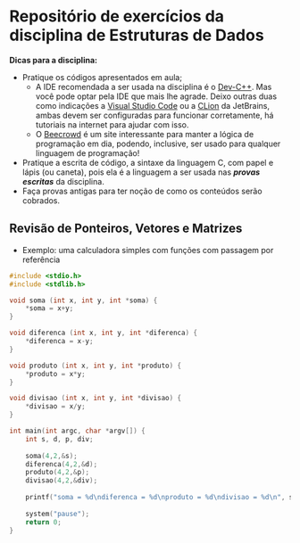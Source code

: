 # Repositório de exercícios da disciplina de Estruturas de Dados

**Dicas para a disciplina:**
- Pratique os códigos apresentados em aula;
  - A IDE recomendada a ser usada na disciplina é o [Dev-C++](https://www.bloodshed.net/). Mas você pode optar pela IDE que mais lhe agrade. Deixo outras duas como indicações a [Visual Studio Code](https://code.visualstudio.com/) ou a [CLion](https://www.jetbrains.com/cpp/) da JetBrains, ambas devem ser configuradas para funcionar corretamente, há tutoriais na internet para ajudar com isso.
  - O [Beecrowd](https://judge.beecrowd.com/pt/login) é um site interessante para manter a lógica de programação em dia, podendo, inclusive, ser usado para qualquer linguagem de programação!
- Pratique a escrita de código, a sintaxe da linguagem C, com papel e lápis (ou caneta), pois ela é a linguagem a ser usada nas ***provas escritas*** da disciplina.
- Faça provas antigas para ter noção de como os conteúdos serão cobrados.

## Revisão de Ponteiros, Vetores e Matrizes

- Exemplo: uma calculadora simples com funções com passagem por referência
``` c
#include <stdio.h>
#include <stdlib.h>

void soma (int x, int y, int *soma) {
	*soma = x+y;
}

void diferenca (int x, int y, int *diferenca) {
	*diferenca = x-y;
}

void produto (int x, int y, int *produto) {
	*produto = x*y;
}

void divisao (int x, int y, int *divisao) {
	*divisao = x/y;
}

int main(int argc, char *argv[]) {
	int s, d, p, div;
	
	soma(4,2,&s);
	diferenca(4,2,&d);
	produto(4,2,&p);
	divisao(4,2,&div);
	
	printf("soma = %d\ndiferenca = %d\nproduto = %d\ndivisao = %d\n", s, d, p, div);
	
	system("pause");
	return 0;
}
```

